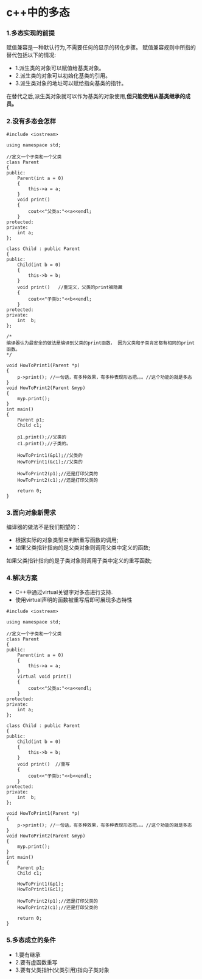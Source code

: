 # c++中的多态

### 1.多态实现的前提
赋值兼容是一种默认行为,不需要任何的显示的转化步骤。 赋值兼容规则中所指的替代包括以下的情况:
* 1.派生类的对象可以赋值给基类对象。 ︎
* 2.派生类的对象可以初始化基类的引用。
* 3.︎派生类对象的地址可以赋给指向基类的指针。

在替代之后,派生类对象就可以作为基类的对象使用,**但只能使用从基类继承的成员。**

### 2.没有多态会怎样
```
#include <iostream>

using namespace std;

//定义一个子类和一个父类
class Parent
{
public:
    Parent(int a = 0)
    {
        this->a = a;
    }
    void print()
    {
        cout<<"父类a:"<<a<<endl;
    }
protected:
private:
    int a;
};

class Child : public Parent
{
public:
    Child(int b = 0)
    {
        this->b = b;
    }
    void print()   //重定义，父类的print被隐藏
    {
        cout<<"子类b:"<<b<<endl;
    }
protected:
private:
    int  b;
};

/*
编译器认为最安全的做法是编译到父类的print函数， 因为父类和⼦类肯定都有相同的print函数。
*/

void HowToPrint1(Parent *p)
{
    p->print(); //一句话，有多种效果，有多种表现形态把。。。//这个功能的就是多态
}
void HowToPrint2(Parent &myp)
{
    myp.print();
}
int main()
{
    Parent p1;
    Child c1;

    p1.print();//父类的
    c1.print();//子类的。

    HowToPrint1(&p1);//父类的
    HowToPrint1(&c1);//父类的

    HowToPrint2(p1);//还是打印父类的
    HowToPrint2(c1);//还是打印父类的

    return 0;
}
```

### 3.面向对象新需求
编译器的做法不是我们期望的：
  * 根据实际的对象类型来判断重写函数的调用;
  * 如果父类指针指向的是父类对象则调用父类中定义的函数;

如果父类指针指向的是子类对象则调用子类中定义的重写函数;

### 4.解决方案
* C++中通过virtual关键字对多态进行支持.
* 使用virtual声明的函数被重写后即可展现多态特性

```
#include <iostream>

using namespace std;

//定义一个子类和一个父类
class Parent
{
public:
    Parent(int a = 0)
    {
        this->a = a;
    }
    virtual void print()
    {
        cout<<"父类a:"<<a<<endl;
    }
protected:
private:
    int a;
};

class Child : public Parent
{
public:
    Child(int b = 0)
    {
        this->b = b;
    }
    void print()  //重写
    {
        cout<<"子类b:"<<b<<endl;
    }
protected:
private:
    int  b;
};

void HowToPrint1(Parent *p)
{
    p->print(); //一句话，有多种效果，有多种表现形态把。。。//这个功能的就是多态
}
void HowToPrint2(Parent &myp)
{
    myp.print();
}
int main()
{
    Parent p1;
    Child c1;

    HowToPrint1(&p1);
    HowToPrint1(&c1);

    HowToPrint2(p1);//还是打印父类的
    HowToPrint2(c1);//还是打印父类的

    return 0;
}
```
### 5.多态成立的条件
* 1.要有继承
* 2.要有虚函数重写
* 3.要有父类指针(父类引用)指向子类对象
